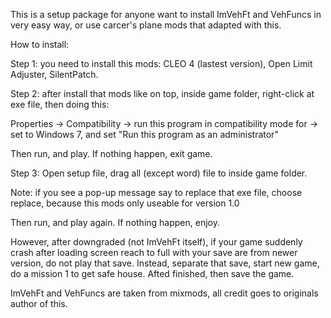 This is a setup package for anyone want to install ImVehFt and VehFuncs in very easy way, or use carcer's plane mods that adapted with this.

How to install:

Step 1: you need to install this mods: CLEO 4 (lastest version), Open Limit Adjuster, SilentPatch.

Step 2: after install that mods like on top, inside game folder, right-click at exe file, then doing this:

Properties -> Compatibility -> run this program in compatibility mode for -> set to Windows 7, and set "Run this program as an administrator"

Then run, and play. If nothing happen, exit game.

Step 3: Open setup file, drag all (except word) file to inside game folder.

Note: if you see a pop-up message say to replace that exe file, choose replace, because this mods only useable for version 1.0

Then run, and play again. If nothing happen, enjoy.

However, after downgraded (not ImVehFt itself), if your game suddenly crash after loading screen reach to full with your save are from newer version, do not play that save. Instead, separate that save, start new game, do a mission 1 to get safe house. Afted finished, then save the game.

ImVehFt and VehFuncs are taken from mixmods, all credit goes to originals author of this.